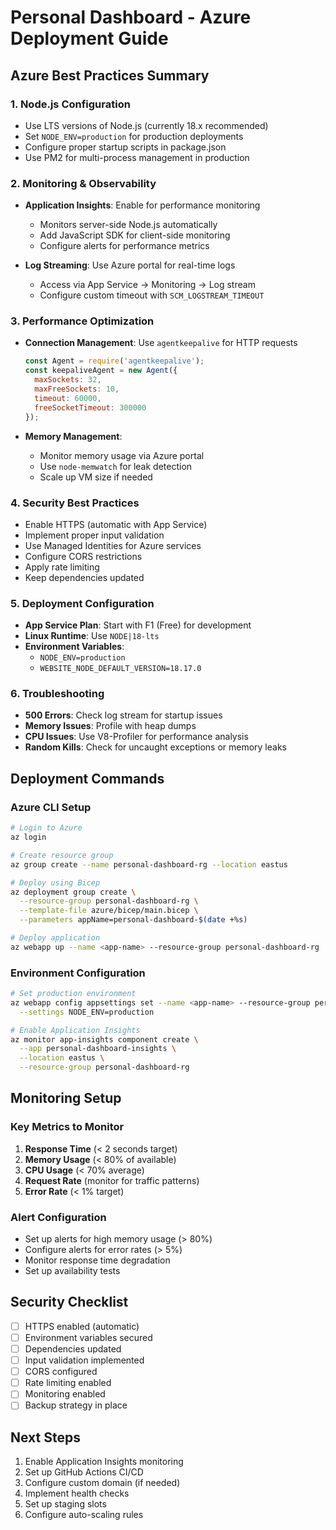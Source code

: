# Personal Dashboard - Azure Deployment Guide

## Azure Best Practices Summary

### 1. **Node.js Configuration**
- Use LTS versions of Node.js (currently 18.x recommended)
- Set `NODE_ENV=production` for production deployments
- Configure proper startup scripts in package.json
- Use PM2 for multi-process management in production

### 2. **Monitoring & Observability**
- **Application Insights**: Enable for performance monitoring
  - Monitors server-side Node.js automatically
  - Add JavaScript SDK for client-side monitoring
  - Configure alerts for performance metrics
  
- **Log Streaming**: Use Azure portal for real-time logs
  - Access via App Service → Monitoring → Log stream
  - Configure custom timeout with `SCM_LOGSTREAM_TIMEOUT`

### 3. **Performance Optimization**
- **Connection Management**: Use `agentkeepalive` for HTTP requests
  ```javascript
  const Agent = require('agentkeepalive');
  const keepaliveAgent = new Agent({
    maxSockets: 32,
    maxFreeSockets: 10,
    timeout: 60000,
    freeSocketTimeout: 300000
  });
  ```

- **Memory Management**:
  - Monitor memory usage via Azure portal
  - Use `node-memwatch` for leak detection
  - Scale up VM size if needed

### 4. **Security Best Practices**
- Enable HTTPS (automatic with App Service)
- Implement proper input validation
- Use Managed Identities for Azure services
- Configure CORS restrictions
- Apply rate limiting
- Keep dependencies updated

### 5. **Deployment Configuration**
- **App Service Plan**: Start with F1 (Free) for development
- **Linux Runtime**: Use `NODE|18-lts`
- **Environment Variables**:
  - `NODE_ENV=production`
  - `WEBSITE_NODE_DEFAULT_VERSION=18.17.0`

### 6. **Troubleshooting**
- **500 Errors**: Check log stream for startup issues
- **Memory Issues**: Profile with heap dumps
- **CPU Issues**: Use V8-Profiler for performance analysis
- **Random Kills**: Check for uncaught exceptions or memory leaks

## Deployment Commands

### Azure CLI Setup
```bash
# Login to Azure
az login

# Create resource group
az group create --name personal-dashboard-rg --location eastus

# Deploy using Bicep
az deployment group create \
  --resource-group personal-dashboard-rg \
  --template-file azure/bicep/main.bicep \
  --parameters appName=personal-dashboard-$(date +%s)

# Deploy application
az webapp up --name <app-name> --resource-group personal-dashboard-rg
```

### Environment Configuration
```bash
# Set production environment
az webapp config appsettings set --name <app-name> --resource-group personal-dashboard-rg \
  --settings NODE_ENV=production

# Enable Application Insights
az monitor app-insights component create \
  --app personal-dashboard-insights \
  --location eastus \
  --resource-group personal-dashboard-rg
```

## Monitoring Setup

### Key Metrics to Monitor
1. **Response Time** (< 2 seconds target)
2. **Memory Usage** (< 80% of available)
3. **CPU Usage** (< 70% average)
4. **Request Rate** (monitor for traffic patterns)
5. **Error Rate** (< 1% target)

### Alert Configuration
- Set up alerts for high memory usage (> 80%)
- Configure alerts for error rates (> 5%)
- Monitor response time degradation
- Set up availability tests

## Security Checklist
- [ ] HTTPS enabled (automatic)
- [ ] Environment variables secured
- [ ] Dependencies updated
- [ ] Input validation implemented
- [ ] CORS configured
- [ ] Rate limiting enabled
- [ ] Monitoring enabled
- [ ] Backup strategy in place

## Next Steps
1. Enable Application Insights monitoring
2. Set up GitHub Actions CI/CD
3. Configure custom domain (if needed)
4. Implement health checks
5. Set up staging slots
6. Configure auto-scaling rules